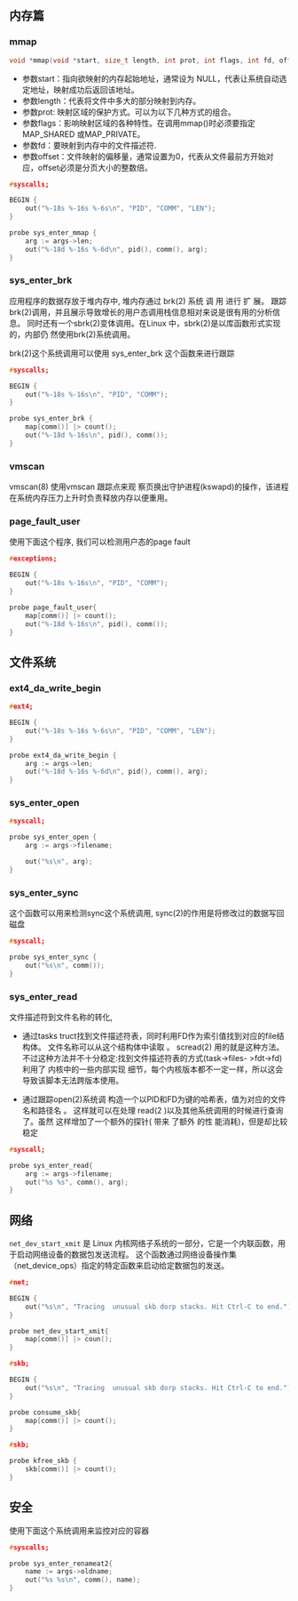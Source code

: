 ## 内存篇

### mmap

```c
void *mmap(void *start, size_t length, int prot, int flags, int fd, off_t offset);
```
- 参数start：指向欲映射的内存起始地址，通常设为 NULL，代表让系统自动选定地址，映射成功后返回该地址。
- 参数length：代表将文件中多大的部分映射到内存。
- 参数prot: 映射区域的保护方式。可以为以下几种方式的组合。
- 参数flags：影响映射区域的各种特性。在调用mmap()时必须要指定MAP_SHARED 或MAP_PRIVATE。
- 参数fd：要映射到内存中的文件描述符.
- 参数offset：文件映射的偏移量，通常设置为0，代表从文件最前方开始对应，offset必须是分页大小的整数倍。

```c
#syscalls;

BEGIN {
    out("%-18s %-16s %-6s\n", "PID", "COMM", "LEN");
}

probe sys_enter_mmap {
    arg := args->len;
    out("%-18d %-16s %-6d\n", pid(), comm(), arg);
}
```


### sys_enter_brk

应用程序的数据存放于堆内存中, 堆内存通过 brk(2) 系统 调 用 进行 扩 展。 
跟踪brk(2)调用，并且展示导致增长的用户态调用栈信息相对来说是很有用的分析信息。 
同时还有一个sbrk(2)变体调用。在Linux 中，sbrk(2)是以库函数形式实现的，内部仍 然使用brk(2)系统调用。

brk(2)这个系统调用可以使用 sys_enter_brk 这个函数来进行跟踪

```c
#syscalls;

BEGIN {
    out("%-18s %-16s\n", "PID", "COMM");
}

probe sys_enter_brk {
    map[comm()] |> count();
    out("%-18d %-16s\n", pid(), comm());
}
```

### vmscan

vmscan(8) 使用vmscan 跟踪点来观 察页换出守护进程(kswapd)的操作，该进程在系统内存压力上升时负责释放内存以便重用。

### page_fault_user

使用下面这个程序, 我们可以检测用户态的page fault

```c
#exceptions;

BEGIN {
    out("%-18s %-16s\n", "PID", "COMM");
}

probe page_fault_user{
    map[comm()] |> count();
    out("%-18d %-16s\n", pid(), comm());
}
```

## 文件系统

### ext4_da_write_begin

```c
#ext4;

BEGIN {
    out("%-18s %-16s %-6s\n", "PID", "COMM", "LEN");
}

probe ext4_da_write_begin {
    arg := args->len;
    out("%-18d %-16s %-6d\n", pid(), comm(), arg);
}
```

### sys_enter_open

```c
#syscall;

probe sys_enter_open {
    arg := args->filename;

    out("%s\n", arg);
}
```

### sys_enter_sync

这个函数可以用来检测sync这个系统调用,  sync(2)的作用是将修改过的数据写回磁盘
```c
#syscall;

probe sys_enter_sync {
    out("%s\n", comm());
}
```

### sys_enter_read

文件描述符到文件名称的转化, 

- 通过tasks truct找到文件描述符表，同时利用FD作为索引值找到对应的file结构体。 文件名称可以从这个结构体中读取 。 scread(2) 用的就是这种方法。 不过这种方法并不十分稳定:找到文件描述符表的方式(task->files- >fdt->fd)利用了 内核中的一些内部实现 细节，每个内核版本都不一定一样，所以这会导致该脚本无法跨版本使用。

- 通过跟踪open(2)系统调 构造一个以PID和FD为键的哈希表，值为对应的文件名和路径名 。 这样就可以在处理 read(2 )以及其他系统调用的时候进行查询了。虽然 这样增加了一个额外的探针( 带来 了额外 的性 能消耗)，但是却比较稳定

```c
#syscall;

probe sys_enter_read{
    arg := args->filename;
    out("%s %s", comm(), arg);
}
```

## 网络

`net_dev_start_xmit` 是 Linux 内核网络子系统的一部分，它是一个内联函数，用于启动网络设备的数据包发送流程。
这个函数通过网络设备操作集（net_device_ops）指定的特定函数来启动给定数据包的发送。

```c
#net;

BEGIN {
    out("%s\n", "Tracing  unusual skb dorp stacks. Hit Ctrl-C to end.");
}

probe net_dev_start_xmit{
    map[comm()] |> coun();
}
```

```c
#skb;

BEGIN {
    out("%s\n", "Tracing  unusual skb dorp stacks. Hit Ctrl-C to end.");
}

probe consume_skb{
    map[comm()] |> count();    
}
```

```c
#skb;

probe kfree_skb {
    skb[comm()] |> count();
}
```



## 安全

使用下面这个系统调用来监控对应的容器
```c
#syscalls;

probe sys_enter_renameat2{
    name := args->oldname;
    out("%s %s\n", comm(), name);
}
```
